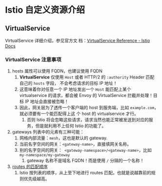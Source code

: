 # Istio 自定义资源介绍

## VirtualService

VirtualService 详细介绍，参见官方文
档：[VirtualService Reference - Istio Docs](https://istio.io/latest/docs/reference/config/networking/virtual-service)

### VirtualService 注意事项

1. hosts 属性可以使用 FQDN，也建议使用 FQDN
   1. **VirtualService** 仅使用 `Host` 或者 HTTP/2 的 `:authority` Header 匹配 自己的 `hosts` 字段，
      不会考虑请求的目标 IP 地址！
   2. 这意味着你对任意一个 IP 地址发出一个 `Host` 能匹配上某个 virtualservice 的请求，都会被 Envoy
      的 VirtualService 拦截并处理！目标 IP 地址会直接被忽略！
   3. 因此，网关层为了透传一个客户端的 host 到服务端，比如 `example.com`，就必须要有一个能匹配得上这
      个 host 的 virtualservice 才行。
      1. 否则 Istio 将会忽略这些请求，请求当然也能正常被发送到对应的服务，但是就利用不上任何 Istio
         的功能了。
2. gateways 列表中的元素有三种可能：
   1. 网格内部流量：`mesh`，这也是默认的 gateway.
   2. 当前名字空间的网关：`<gateway-name>`，直接填网关名称。
   3. 别的名字空间的网关：` <gateway-namespace>/<gateway-name>`，比如 `my-namespace/my-gateway`
      1. gateway 名称不是域名 FQDN！而是使用 `/` 分隔的一个名称！
3. [routes 的匹配顺序](https://istio.io/latest/docs/concepts/traffic-management/#routing-rule-precedence)
   1. Istio 按列表的顺序，从上至下地进行 routes 匹配。也就是说越靠前的规则优先级越高。
